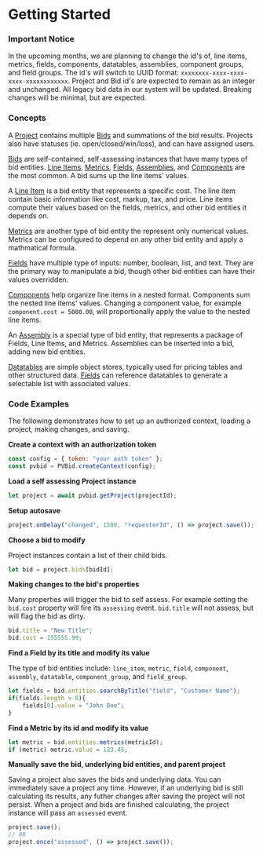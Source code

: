 # Getting Started

### Important Notice
In the upcoming months, we are planning to change the id's of, line items, metrics, fields, components, datatables, assemblies, component groups, and field groups. The id's will switch to UUID format: `xxxxxxxx-xxxx-xxxx-xxxx-xxxxxxxxxxxx`. Project and Bid id's are expected to remain as an integer and unchanged. All legacy bid data in our system will be updated. Breaking changes will be minimal, but are expected.

### Concepts
A [Project] contains multiple [Bids] and summations of the bid results. Projects also have statuses (ie. open/closed/win/loss), and can have assigned users.

[Bids] are self-contained, self-assessing instances that have many types of bid entities. [Line Items], [Metrics], [Fields], [Assemblies], and [Components] are the most common. A bid sums up the line items' values.

A [Line Item] is a bid entity that represents a specific cost. The line item contain basic information like cost, markup, tax, and price. Line items compute their values based on the fields, metrics, and other bid entities it depends on.

[Metrics] are another type of bid entity the represent only numerical values. Metrics can be configured to depend on any other bid entity and apply a mathmatical formula.

[Fields] have multiple type of inputs: number, boolean, list, and text. They are the primary way to manipulate a bid, though other bid entities can have their values overridden.

[Components] help organize line items in a nested format.  Components sum the nested line items' values. Changing a component value, for example `component.cost = 5000.00`, will proportionally apply the value to the nested line items.

An [Assembly] is a special type of bid entity, that represents a package of Fields, Line Items, and Metrics. Assemblies can be inserted into a bid, adding new bid entities.

[Datatables] are simple object stores, typically used for pricing tables and other structured data.  [Fields] can reference datatables to generate a selectable list with associated values.


### Code Examples
The following demonstrates how to set up an authorized context, loading a project, making changes, and saving.

**Create a context with an authorization token**
```javascript
const config = { token: "your auth token" };
const pvbid = PVBid.createContext(config);
```

**Load a self assessing Project instance**
```javascript 
let project = await pvbid.getProject(projectId);
```
**Setup autosave**
```javascript
project.onDelay("changed", 1500, "requesterId", () => project.save());
```

**Choose a bid to modify**

Project instances contain a list of their child bids.
```javascript 
let bid = project.bids[bidId];
```
**Making changes to the bid's properties**

Many properties will trigger the bid to self assess. For example setting the `bid.cost` property will fire its `assessing` event.  `bid.title` will not assess, but will flag the bid as dirty.
```javascript 
bid.title = "New Title";
bid.cost = 155555.99;
```
**Find a Field by its title and modify its value**

The type of bid entities include: `line_item`, `metric`, `field`, `component`, `assembly`, `datatable`, `component_group`, and `field_group`.
```javascript 
let fields = bid.entities.searchByTitle("field", "Customer Name");
if(fields.length > 0){
    fields[0].value = "John Doe";
}
``` 
**Find a Metric by its id and modify its value**
```javascript 
let metric = bid.entities.metrics(metricId);
if (metric) metric.value = 123.45;
```
**Manually save the bid, underlying bid entities, and parent project**

Saving a project also saves the bids and underlying data. You can immediately save a project any time. However, if an underlying bid is still calculating its results, any futher changes after saving the project will not persist. When a project and bids are finished calculating, the project instance will pass an `assessed` event.
```javascript 
project.save();
// OR
project.once("assessed", () => project.save());
```

[Bid]: ../class/src/domain/Bid.js~Bid.html
[Bids]: ../class/src/domain/Bid.js~Bid.html
[Fields]: ../class/src/domain/Field.js~Field.html
[Components]: ../class/src/domain/Component.js~Component.html
[Assemblies]: ../class/src/domain/Assembly.js~Assembly.html
[Assembly]: ../class/src/domain/Assembly.js~Assembly.html
[Metrics]: ../class/src/domain/Metric.js~Metric.html
[Line Items]: ../class/src/domain/LineItem.js~LineItem.html
[Line Item]: ../class/src/domain/LineItem.js~LineItem.html
[Datatables]: ../class/src/domain/Datatable.js~Datatable.html
[Project]: ../class/src/domain/Project.js~Project.html